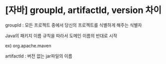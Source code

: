 # [자바] groupId, artifactId, version 차이

groupId : 모든 프로젝트 중에서 당신의 프로젝트를 식별하게 해주는 식별자

Java의 패키지 이름 규칙을 따라서 도메인 이름의 반대로 시작

ex) org.apache.maven



artifactId : 버전 없는 jar파일의 이름



